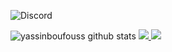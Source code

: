 ![Discord](https://discord.c99.nl/widget/theme-2/651135429550014475.png)


![yassinboufouss github stats](https://github-readme-stats.vercel.app/api?username=yassinboufouss&show_icons=true&theme=tokyonight)
<a href="https://github.com/yassinboufouss">
  <img src="https://img.shields.io/github/followers/yassinboufouss">
</a>
<a href="https://github.com/yassinboufouss">
   <img src="https://komarev.com/ghpvc/?username=yassinboufouss">
</a>
